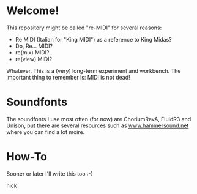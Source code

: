 Welcome!
========

This repository might be called "re-MIDI" for several reasons:

- Re MIDI (Italian for "King MIDI") as a reference to King Midas?
- Do, Re... MIDI?
- re(mix) MIDI?
- re(view) MIDI?

Whatever. This is a (very) long-term experiment and workbench. The important thing to remember is: MIDI is not dead!

Soundfonts
==========

The soundfonts I use most often (for now) are ChoriumRevA, FluidR3 and Unison, but there are several resources such as www.hammersound.net where you can find a lot moire.

How-To
======

Sooner or later I'll write this too :-)

nick


